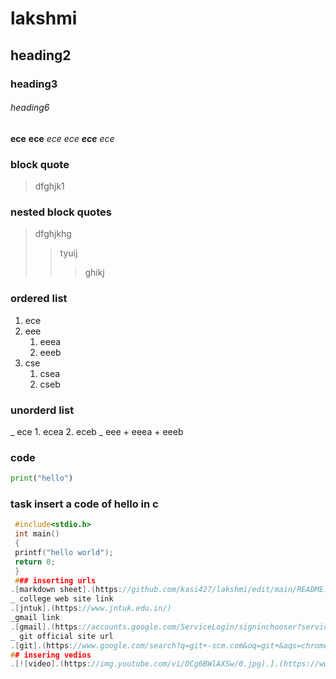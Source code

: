 # lakshmi
## heading2
### heading3
###### heading6
**ece**
__ece__
*ece*
_ece_
**_ece_**
_*ece*_
### block quote
>dfghjk1
### nested block quotes
> dfghjkhg
>> tyuij
>>> ghikj
### ordered list
1. ece
2. eee
    1. eeea
    2. eeeb
3. cse
    1. csea
    2. cseb
### unorderd list
_ ece
    1. ecea
    2. eceb
_ eee
    + eeea
    + eeeb
### code
```python
print("hello")
```
### task insert a code of hello in c
```c
 #include<stdio.h>
 int main()
 {
 printf("hello world");
 return 0;
 }
 ### inserting urls
.[markdown sheet].(https://github.com/kasi427/lakshmi/edit/main/README.md)
_ college web site link
.[jntuk].(https://www.jntuk.edu.in/)
_gmail link
.[gmail].(https://accounts.google.com/ServiceLogin/signinchooser?service=mail&passive=true&rm=false&continue=https%3A%2F%2Fmail.google.com%2Fmail%2F&ss=1&scc=1&ltmpl=default&ltmplcache=2&emr=1&osid=1&flowName=GlifWebSignIn&flowEntry=ServiceLogin)
_ git official site url
.[git].(https://www.google.com/search?q=git+-scm.com&oq=git+&aqs=chrome.2.69i59l3j69i60l5.5582j0j7&sourceid=chrome&ie=UTF-8)
## insering vedios
.[![video].(https://img.youtube.com/vi/OCg6BWlAXSw/0.jpg).].(https://www.youtube.com/watch?v=OCg6BWlAXSw)


     
   
